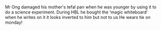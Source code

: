 Mr Ong damaged his mother's tefal pan when he was younger by using it to do a science experiment.
During HBL he bought the 'magic whiteboard' when he writes on it it looks inverted to him but not to us 
He wears tie on monday!
